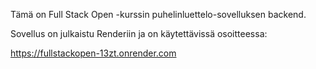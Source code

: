 Tämä on Full Stack Open -kurssin puhelinluettelo-sovelluksen backend. 

Sovellus on julkaistu Renderiin ja on käytettävissä osoitteessa: 

https://fullstackopen-13zt.onrender.com